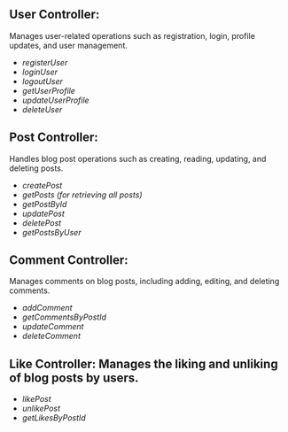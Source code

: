 ## User Controller:

Manages user-related operations such as registration, login, profile updates, and user management.

-   _registerUser_
-   _loginUser_
-   _logoutUser_
-   _getUserProfile_
-   _updateUserProfile_
-   _deleteUser_

## Post Controller:

Handles blog post operations such as creating, reading, updating, and deleting posts.

-   _createPost_
-   _getPosts (for retrieving all posts)_
-   _getPostById_
-   _updatePost_
-   _deletePost_
-   _getPostsByUser_

## Comment Controller:

Manages comments on blog posts, including adding, editing, and deleting comments.

-   _addComment_
-   _getCommentsByPostId_
-   _updateComment_
-   _deleteComment_

## Like Controller: Manages the liking and unliking of blog posts by users.

-   _likePost_
-   _unlikePost_
-   _getLikesByPostId_

